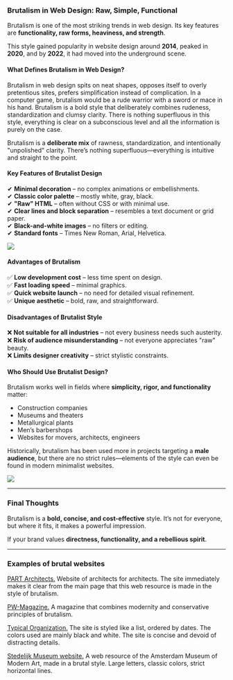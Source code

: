 ### **Brutalism in Web Design: Raw, Simple, Functional**  

Brutalism is one of the most striking trends in web design. Its key features are **functionality, raw forms, heaviness, and strength**.  

This style gained popularity in website design around **2014**, peaked in **2020**, and by **2022**, it had moved into the underground scene.  

#### **What Defines Brutalism in Web Design?**  

Brutalism in web design spits on neat shapes, opposes itself to overly pretentious sites, prefers simplification instead of complication. In a computer game, brutalism would be a rude warrior with a sword or mace in his hand. Brutalism is a bold style that deliberately combines rudeness, standardization and clumsy clarity. There is nothing superfluous in this style, everything is clear on a subconscious level and all the information is purely on the case.  

Brutalism is a **deliberate mix** of rawness, standardization, and intentionally "unpolished" clarity. There’s nothing superfluous—everything is intuitive and straight to the point.  

#### **Key Features of Brutalist Design**  

✔ **Minimal decoration** – no complex animations or embellishments.  
✔ **Classic color palette** – mostly white, gray, black.  
✔ **"Raw" HTML** – often without CSS or with minimal use.  
✔ **Clear lines and block separation** – resembles a text document or grid paper.  
✔ **Black-and-white images** – no filters or editing.  
✔ **Standard fonts** – Times New Roman, Arial, Helvetica.  

<img src="https://idbi.ru/upload/files/1/1965/11806637/original/3_1713263c7bb850b58789a733b72b6805.jpg"/> 

#### **Advantages of Brutalism**  

✅ **Low development cost** – less time spent on design.  
✅ **Fast loading speed** – minimal graphics.  
✅ **Quick website launch** – no need for detailed visual refinement.  
✅ **Unique aesthetic** – bold, raw, and straightforward.  

#### **Disadvantages of Brutalist Style**  

❌ **Not suitable for all industries** – not every business needs such austerity.  
❌ **Risk of audience misunderstanding** – not everyone appreciates "raw" beauty.  
❌ **Limits designer creativity** – strict stylistic constraints.  

#### **Who Should Use Brutalist Design?**  

Brutalism works well in fields where **simplicity, rigor, and functionality** matter:  

- Construction companies  
- Museums and theaters  
- Metallurgical plants  
- Men’s barbershops  
- Websites for movers, architects, engineers  

Historically, brutalism has been used more in projects targeting a **male audience**, but there are no strict rules—elements of the style can even be found in modern minimalist websites.  

<img src="https://www.umi-cms.ru/images/cms/data/articles/brutalizm/brutal_sayt.jpg"/>  

---  

### **Final Thoughts**  

Brutalism is a **bold, concise, and cost-effective** style. It’s not for everyone, but where it fits, it makes a powerful impression.  

If your brand values **directness, functionality, and a rebellious spirit**.

---  

###  Examples of brutal websites
[PART Architects.](https://part.archi/) Website of architects for architects. The site immediately makes it clear from the main page that this web resource is made in the style of brutalism.

[PW-Magazine.](https://pw-magazine.com/home) A magazine that combines modernity and conservative principles of brutalism.

[Typical Organization.](https://www.typical-organization.com/) The site is styled like a list, ordered by dates. The colors used are mainly black and white. The site is concise and devoid of distracting details.

[Stedelijk Museum website.](https://www.stedelijk.nl/en) A web resource of the Amsterdam Museum of Modern Art, made in a brutal style. Large letters, classic colors, strict horizontal lines.
